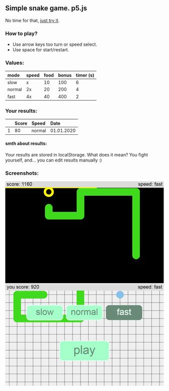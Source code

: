 ## Simple snake game. p5.js
No time for that, [just try it](https://shuricans.github.io/snake/).
### How to play?
- Use arrow keys too turn or speed select.
- Use space for start/restart.

### Values:

| mode | speed | food | bonus | timer (s) |
| :------------ | :------------ | :------------ | :------------ | :------------ |
| slow | x  | 10 | 100 | 6  |
| normal | 2x  | 20 | 200 | 4  |
| fast | 4x  | 40 | 400 | 2  |

### Your results:

|   | Score  | Speed  | Date  |
| :------------ | :------------ | :------------ | :------------ |
| 1  | 80  | normal  |  01.01.2020 |

#### smth about results:
Your results are stored in localStorage.
What does it mean?
You fight yourself, and... you can edit results manually :)

### Screenshots:
![](https://raw.githubusercontent.com/shuricans/snake/master/Screenshot_1.jpg)
![](https://raw.githubusercontent.com/shuricans/snake/master/Screenshot_2.jpg)
